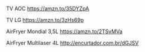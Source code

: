 TV AOC
https://amzn.to/35DYZpA

TV LG https://amzn.to/3zHs69p

AirFryer Mondial 3,5L https://amzn.to/2TSvMVa

AirFryer Multilaser 4L http://encurtador.com.br/dGJSV
